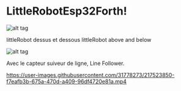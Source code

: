 # LittleRobotEsp32Forth!

![alt tag](https://user-images.githubusercontent.com/31778273/217609514-66541583-4fe0-4cb6-998b-418ef38b3e1b.png)

littleRobot dessus et dessous littleRobot above and below

![alt tag](https://user-images.githubusercontent.com/31778273/217016920-76d7783c-00c1-4d11-9939-c3dd6e7aff2c.png)

Avec le capteur suiveur de ligne, Line Follower.




https://user-images.githubusercontent.com/31778273/217523850-f7eafb3b-675a-470d-a409-96df4720e81a.mp4

